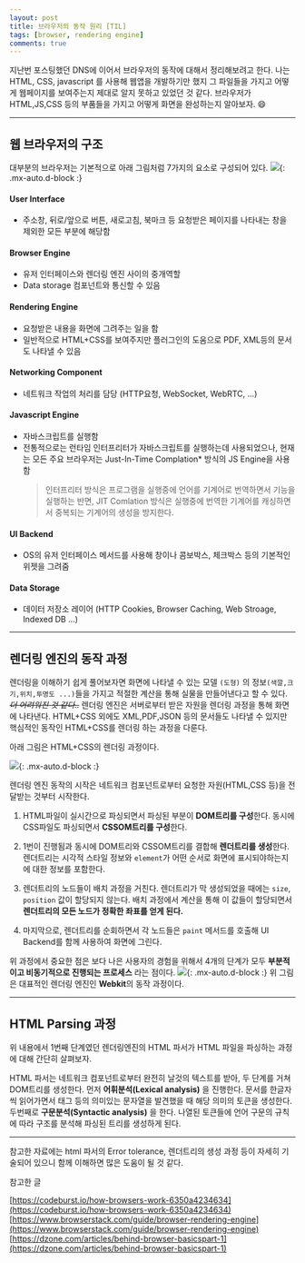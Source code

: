 ```yaml
---
layout: post
title: 브라우저의 동작 원리 [TIL]
tags: [browser, rendering engine]
comments: true
---
```


지난번 포스팅했던 DNS에 이어서 브라우저의 동작에 대해서 정리해보려고 한다.
나는 HTML, CSS, javascript 를 사용해 웹앱을 개발하기만 했지 그 파일들을 가지고 어떻게 웹페이지를 보여주는지 제대로 알지 못하고 있었던 것 같다. 브라우저가 HTML,JS,CSS 등의 부품들을 가지고 어떻게 화면을 완성하는지 알아보자. 😄

---

## 웹 브라우저의 구조

대부분의 브라우저는 기본적으로 아래 그림처럼 7가지의 요소로 구성되어 있다.
![](https://images.velog.io/images/bbumjun/post/61141bc8-16ba-4c49-9e95-e70c4a3c1509/image.png){: .mx-auto.d-block :}

#### User Interface

- 주소창, 뒤로/앞으로 버튼, 새로고침, 북마크 등 요청받은 페이지를 나타내는 창을 제외한 모든 부분에 해당함

#### Browser Engine

- 유저 인터페이스와 렌더링 엔진 사이의 중개역할
- Data storage 컴포넌트와 통신할 수 있음

#### Rendering Engine

- 요청받은 내용을 화면에 그려주는 일을 함
- 일반적으로 HTML+CSS를 보여주지만 플러그인의 도움으로 PDF, XML등의 문서도 나타낼 수 있음

#### Networking Component

- 네트워크 작업의 처리를 담당 (HTTP요청, WebSocket, WebRTC, ...)

#### Javascript Engine

- 자바스크립트를 실행함
- 전통적으로는 런타임 인터프리터가 자바스크립트를 실행하는데 사용되었으나, 현재는 모든 주요 브라우저는 Just-In-Time Complation\* 방식의 JS Engine을 사용함
  > 인터프리터 방식은 프로그램을 실행중에 언어를 기계어로 번역하면서 기능을 실행하는 반면, JIT Comlation 방식은 실행중에 번역한 기계어를 캐싱하면서 중복되는 기계어의 생성을 방지한다.

#### UI Backend

- OS의 유저 인터페이스 메서드를 사용해 창이나 콤보박스, 체크박스 등의 기본적인 위젯을 그려줌

#### Data Storage

- 데이터 저장소 레이어 (HTTP Cookies, Browser Caching, Web Stroage, Indexed DB ...)

---

## 렌더링 엔진의 동작 과정

렌더링을 이해하기 쉽게 풀어보자면 화면에 나타낼 수 있는 모델 `(도형)` 의 정보`(색깔,크기,위치,투명도 ...)`들을 가지고 적절한 계산을 통해 실물을 만들어낸다고 할 수 있다.
~~_더 어려워진 것 같다.._~~
렌더링 엔진은 서버로부터 받은 자원을 렌더링 과정을 통해 화면에 나타낸다.
HTML+CSS 외에도 XML,PDF,JSON 등의 문서들도 나타낼 수 있지만 핵심적인 동작인 HTML+CSS를 렌더링 하는 과정을 다룬다.

아래 그림은 HTML+CSS의 렌더링 과정이다.

![](https://images.velog.io/images/bbumjun/post/63a64e1d-6ac2-493b-ac6c-36ae9fe6e4dc/image.png){: .mx-auto.d-block :}

렌더링 엔진 동작의 시작은 네트워크 컴포넌트로부터 요청한 자원(HTML,CSS 등)을 전달받는 것부터 시작한다.

1. HTML파일이 실시간으로 파싱되면서 파싱된 부분이 **DOM트리를 구성**한다. 동시에 CSS파일도 파싱되면서 **CSSOM트리를 구성**한다.

2. 1번이 진행됨과 동시에 DOM트리와 CSSOM트리를 결합해 **렌더트리를 생성**한다. 렌더트리는 시각적 스타일 정보와 `element`가 어떤 순서로 화면에 표시되야하는지에 대한 정보를 포함한다.

3. 렌더트리의 노드들이 배치 과정을 거친다. 렌더트리가 막 생성되었을 때에는 `size`, `position` 값이 할당되지 않는다. 배치 과정에서 계산을 통해 이 값들이 할당되면서 **렌더트리의 모든 노드가 정확한 좌표를 얻게 된다.**

4. 마지막으로, 렌더트리를 순회하면서 각 노드들은 `paint` 메서드를 호출해 UI Backend를 함께 사용하여 화면에 그린다.

위 과정에서 중요한 점은 보다 나은 사용자의 경험을 위해서 4개의 단계가 모두 **부분적이고 비동기적으로 진행되는 프로세스** 라는 점이다.
![](https://images.velog.io/images/bbumjun/post/bb1bbea4-670f-4285-b715-9d75783f5bf5/image.png){: .mx-auto.d-block :}
위 그림은 대표적인 렌더링 엔진인 **Webkit**의 동작 과정이다.

---

## HTML Parsing 과정

위 내용에서 1번째 단계였던 렌더링엔진의 HTML 파서가 HTML 파일을 파싱하는 과정에 대해 간단히 살펴보자.

HTML 파서는 네트워크 컴포넌트로부터 완전히 날것의 텍스트를 받아, 두 단계를 거쳐 DOM트리를 생성한다. 먼저 **어휘분석(Lexical analysis)** 을 진행한다. 문서를 한글자씩 읽어가면서 태그 등의 의미있는 문자열을 발견했을 때 해당 의미의 토큰을 생성한다. 두번째로 **구문분석(Syntactic analysis)** 을 한다. 나열된 토큰들에 언어 구문의 규칙에 따라 구조를 분석해 파싱된 트리를 생성하게 된다.

---

참고한 자료에는 html 파서의 Error tolerance, 렌더트리의 생성 과정 등이 자세히 기술되어 있으니 함께 이해하면 많은 도움이 될 것 같다.

참고한 글

[https://codeburst.io/how-browsers-work-6350a4234634](https://codeburst.io/how-browsers-work-6350a4234634)
[https://www.browserstack.com/guide/browser-rendering-engine](https://www.browserstack.com/guide/browser-rendering-engine)
[https://dzone.com/articles/behind-browser-basicspart-1](https://dzone.com/articles/behind-browser-basicspart-1)
